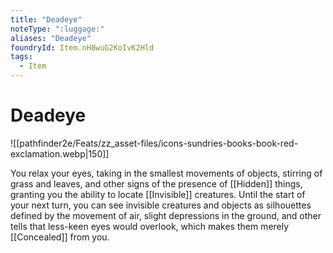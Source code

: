 ```yaml
---
title: "Deadeye"
noteType: ":luggage:"
aliases: "Deadeye"
foundryId: Item.nH8wuG2KoIvK2Hld
tags:
  - Item
---
```


# Deadeye
![[pathfinder2e/Feats/zz_asset-files/icons-sundries-books-book-red-exclamation.webp|150]]

You relax your eyes, taking in the smallest movements of objects, stirring of grass and leaves, and other signs of the presence of [[Hidden]] things, granting you the ability to locate [[Invisible]] creatures. Until the start of your next turn, you can see invisible creatures and objects as silhouettes defined by the movement of air, slight depressions in the ground, and other tells that less-keen eyes would overlook, which makes them merely [[Concealed]] from you.
